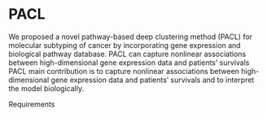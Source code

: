 # PACL
We proposed a novel pathway-based deep clustering method (PACL) for molecular subtyping of cancer by incorporating gene expression and biological pathway database.
PACL can capture nonlinear associations between high-dimensional gene expression data and patients’ survivals
PACL main contribution is to capture nonlinear associations between high-dimensional gene expression data and patients’ survivals and to interpret the model biologically.

Requirements
